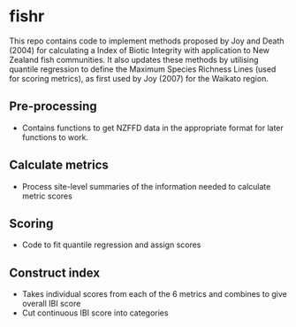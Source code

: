 # fishr
This repo contains code to implement methods proposed by Joy and Death (2004) for calculating a Index of Biotic Integrity with application to New Zealand fish communities. 
It also updates these methods by utilising quantile regression to define the Maximum Species Richness Lines (used for scoring metrics), as first used by Joy (2007) for the Waikato region. 

## Pre-processing

- Contains functions to get NZFFD data in the appropriate format for later functions
to work.

## Calculate metrics

- Process site-level summaries of the information needed to calculate metric scores

## Scoring

- Code to fit quantile regression and assign scores

## Construct index

- Takes individual scores from each of the 6 metrics and combines to give overall IBI score
- Cut continuous IBI score into categories
